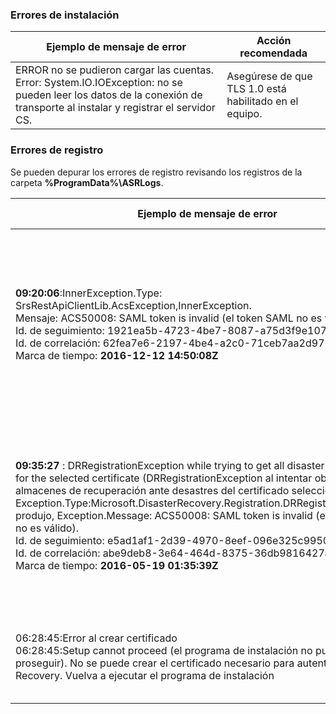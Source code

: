 
### <a name="installation-failures"></a>Errores de instalación
| **Ejemplo de mensaje de error** | **Acción recomendada** |
|--------------------------|------------------------|
|ERROR   no se pudieron cargar las cuentas. Error: System.IO.IOException: no se pueden leer los datos de la conexión de transporte al instalar y registrar el servidor CS.| Asegúrese de que TLS 1.0 está habilitado en el equipo. |

### <a name="registration-failures"></a>Errores de registro
Se pueden depurar los errores de registro revisando los registros de la carpeta **%ProgramData%\ASRLogs**.

| **Ejemplo de mensaje de error** | **Acción recomendada** |
|--------------------------|------------------------|
|**09:20:06**:InnerException.Type: SrsRestApiClientLib.AcsException,InnerException.<br>Mensaje: ACS50008: SAML token is invalid (el token SAML no es válido).<br>Id. de seguimiento: 1921ea5b-4723-4be7-8087-a75d3f9e1072<br>Id. de correlación: 62fea7e6-2197-4be4-a2c0-71ceb7aa2d97><br>Marca de tiempo: **2016-12-12 14:50:08Z<br>** | Asegúrese de que la hora de su reloj del sistema no sea más de 15 minutos anterior o posterior a la hora local. Vuelva a ejecutar el instalador para completar el registro.|
|**09:35:27** : DRRegistrationException while trying to get all disaster recovery vault for the selected certificate (DRRegistrationException al intentar obtener todos los almacenes de recuperación ante desastres del certificado seleccionado): : Exception.Type:Microsoft.DisasterRecovery.Registration.DRRegistrationException produjo, Exception.Message: ACS50008: SAML token is invalid (el token SAML no es válido).<br>Id. de seguimiento: e5ad1af1-2d39-4970-8eef-096e325c9950<br>Id. de correlación: abe9deb8-3e64-464d-8375-36db9816427a<br>Marca de tiempo: **2016-05-19 01:35:39Z**<br> | Asegúrese de que la hora de su reloj del sistema no sea más de 15 minutos anterior o posterior a la hora local. Vuelva a ejecutar el instalador para completar el registro.|
|06:28:45:Error al crear certificado<br>06:28:45:Setup cannot proceed (el programa de instalación no puede proseguir). No se puede crear el certificado necesario para autenticarse en Site Recovery. Vuelva a ejecutar el programa de instalación | Asegúrese de que ejecuta el programa de instalación como un administrador local. |


<!--HONumber=Feb17_HO2-->


